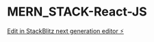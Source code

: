 # MERN_STACK-React-JS

[Edit in StackBlitz next generation editor ⚡️](https://stackblitz.com/~/github.com/Yesukumar2000/MERN_STACK-React-JS)